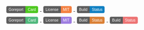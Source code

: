<style>
    .badge {
        display: inline-flex;
        border-radius: 4px;
        font-family: Arial, sans-serif;
        font-size: 10px;
        overflow: hidden;
        margin: 5px;
    }
    .color {
        background-color: #5C5C5C;
        color: white;
        padding: 4px 6px;
    }
    .color1 {
        background-color: #4DC71F;
        color: white;
        padding: 4px 6px;
    }
    .color2 {
        background-color: #F48041;
        color: white;
        padding: 4px 6px;
    }
    .color3 {
        background-color: #1080C2;
        color: white;
        padding: 4px 6px;
    }
    .color4 {
        background-color: #50B87C;
        color: white;
        padding: 4px 6px;
    }
    .color5 {
        background-color: #9E7DE1;
        color: white;
        padding: 4px 6px;
    }
    .color6 {
        background-color: #DA8035;
        color: white;
        padding: 4px 6px;
    }
    .color7 {
        background-color: #ED7474;
        color: white;
        padding: 4px 6px;
    }
</style>
<div>
    <a href="https://goreportcard.com/report/github.com/alist-org/alist/v3">
        <div class="badge">
            <div class="color">Goreport</div>
            <div class="color1">Card</div>
        </div>
    </a>
    <a href="https://github.com/alist-org/alist/blob/main/LICENSE">
        <div class="badge">
            <div class="color">License</div>
            <div class="color2">MIT</div>
        </div>
    </a>
    <a href="https://github.com/alist-org/alist/actions?query=workflow%3ABuild">
        <div class="badge">
            <div class="color">Build</div>
            <div class="color3">Status</div>
        </div>
    </a>
</div>
<div>
    <a href="https://goreportcard.com/report/github.com/alist-org/alist/v3">
        <div class="badge">
            <div class="color">Goreport</div>
            <div class="color4">Card</div>
        </div>
    </a>
    <a href="https://github.com/alist-org/alist/blob/main/LICENSE">
        <div class="badge">
            <div class="color">License</div>
            <div class="color5">MIT</div>
        </div>
    </a>
    <a href="https://github.com/alist-org/alist/actions?query=workflow%3ABuild">
        <div class="badge">
            <div class="color">Build</div>
            <div class="color6">Status</div>
        </div>
    </a>
    <a href="https://github.com/alist-org/alist/actions?query=workflow%3ABuild">
        <div class="badge">
            <div class="color">Build</div>
            <div class="color7">Status</div>
        </div>
    </a>
</div>

